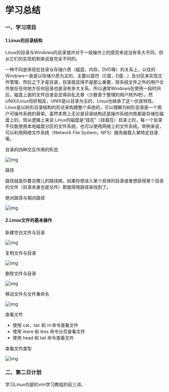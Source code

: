 # 学习总结
### 一、学习项目
#### 1.Linux的目录结构
Linux的目录与Windows的目录或许对于一般操作上的感受来说没有多大不同，但从它们的实现机制来说是完全不同的。

一种不同是体现在目录与存储介质（磁盘，内存，DVD等）的关系上，以往的Windows一直是以存储介质为主的，主要以盘符（C盘，D盘...）及分区来实现文件管理，然后之下才是目录，目录就显得不是那么重要，除系统文件之外的用户文件放在任何地方任何目录也是没有多大关系。所以通常Windows在使用一段时间后，磁盘上面的文件目录会显得杂乱无章（少数善于整理的用户除外吧）。然 UNIX/Linux恰好相反，UNIX是以目录为主的，Linux也继承了这一优良特性。Linux是以树形目录结构的形式来构建整个系统的，可以理解为树形目录是一个用户可操作系统的骨架。虽然本质上无论是目录结构还是操作系统内核都是存储在磁盘上的，但从逻辑上来说 Linux的磁盘是“挂在”（挂载在）目录上的，每一个目录不仅能使用本地磁盘分区的文件系统，也可以使用网络上的文件系统。举例来说，可以利用网络文件系统（Network File System，NFS）服务器载入某特定目录等。

目录的四种交互作用的形态

![img](https://doc.shiyanlou.com/document-uid18510labid59timestamp1482919171956.png/wm)

路径

路径就是你要去哪儿的路线嘛。如果你想进入某个具体的目录或者想获得某个目录的文件（目录本身也是文件）那就得用路径来找到了。

绝对路径与相对路径

![img](http://a1.qpic.cn/psb?/V10S7fIE3gV07D/FRf0GcwWjmgWLjQW.S6OvKvLsUt8*UbuOEj7YmEsfeA!/m/dMAAAAAAAAAAnull&bo=wwKNAcMCjQEDCSw!&rf=photolist&t=5)

#### 2.Linux文件的基本操作
新建空白文件与目录

![img](http://a4.qpic.cn/psb?/V10S7fIE3gV07D/rRXr9WUJlM0cUKkszgkw*yWDsddljhGflPaZJ7y5v7w!/m/dFMBAAAAAAAAnull&bo=xQJRAcUCUQEDCSw!&rf=photolist&t=5)

复制文件与目录

![img](http://a3.qpic.cn/psb?/V10S7fIE3gV07D/Hx9xvUgSFFk940tt1vWvIaO8Lr1O6K0eK0uxWhW84O0!/m/dLYAAAAAAAAAnull&bo=wgJnAcICZwEDCSw!&rf=photolist&t=5)

删除文件与目录

![img](http://a3.qpic.cn/psb?/V10S7fIE3gV07D/bPonykZNIK7RoW6NuI4xCXbIQKmqot0580JDyhYiltQ!/m/dLYAAAAAAAAAnull&bo=yAJ6AcgCegEDCSw!&rf=photolist&t=5)

移动文件与文件重命名

![img](http://a1.qpic.cn/psb?/V10S7fIE3gV07D/fQrZTwpUhezG6D5GmifvzmeOs.3ql2puNLzCSgdeSP4!/m/dLgAAAAAAAAAnull&bo=vQLNAL0CzQADCSw!&rf=photolist&t=5)

查看文件

+ 使用 cat，tac 和 nl 命令查看文件
+ 使用 more 和 less 命令分页查看文件
+ 使用 head 和 tail 命令查看文件

查看文件类型

![img](http://a2.qpic.cn/psb?/V10S7fIE3gV07D/9Ouqs2BjGk2naX5ZICynr.HPoYw81kG**AufcGLCV9A!/m/dDUBAAAAAAAAnull&bo=vwLiAL8C4gADCSw!&rf=photolist&t=5)


### 二、第二日计划
学习Linux内部的vim学习教程的前三讲。
